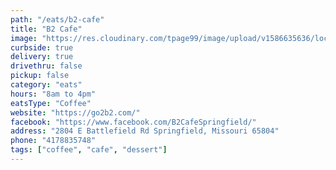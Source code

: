 ```yaml
---
path: "/eats/b2-cafe"
title: "B2 Cafe"
image: "https://res.cloudinary.com/tpage99/image/upload/v1586635636/local417eats/local417eats.png"
curbside: true
delivery: true
drivethru: false
pickup: false
category: "eats"
hours: "8am to 4pm"
eatsType: "Coffee"
website: "https://go2b2.com/"
facebook: "https://www.facebook.com/B2CafeSpringfield/"
address: "2804 E Battlefield Rd Springfield, Missouri 65804"
phone: "4178835748"
tags: ["coffee", "cafe", "dessert"]
---
```

